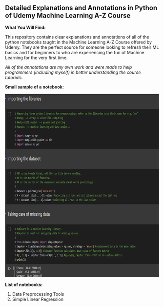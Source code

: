 <h2> Detailed Explanations and Annotations in Python of Udemy Machine Learning A-Z Course </h2>

<strong> What You Will Find: </strong>

<p>This repository contains clear explanations and annotations of all of the python notebooks taught in the Machine Learning A-Z Course offered by Udemy. They are the perfect source for someone looking to refresh their ML basics and for beginners to who are experiencing the fun of Machine Learning for the very first time. </p>

<p> <em>All of the annotations are my own work and were made to help programmers (including myself) in better understanding the course tutorials. </em> </p>

<p><strong> Small sample of a notebook: </strong> <p>
  
 <img src="https://github.com/suha98/Udemy-Machine-Learning-A-Z-Annotated-Python-Code/blob/master/screenshot.png" width="800" height="600">

<p><strong> List of notebooks: </strong> <p>

<ol>
  <li> Data Preprocessing Tools </li>
  <li> Simple Linear Regression </li>
</ol>
